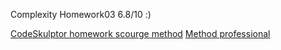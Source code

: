 Сomplexity Homework03 6.8/10 :)

<a href="http://www.codeskulptor.org/#user45_nRgRuJYzT5_7.py">CodeSkulptor homework scourge method</a>
<a href="http://www.codeskulptor.org/#user45_PMMQEKoTkO_3.py">Method professional</a>
